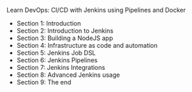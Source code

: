 Learn DevOps: CI/CD with Jenkins using Pipelines and Docker

- Section 1: Introduction
- Section 2: Introduction to Jenkins
- Section 3: Building a NodeJS app
- Section 4: Infrastructure as code and automation
- Section 5: Jenkins Job DSL
- Section 6: Jenkins Pipelines
- Section 7: Jenkins Integrations
- Section 8: Advanced Jenkins usage
- Section 9: The end 